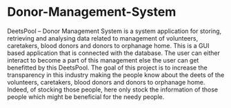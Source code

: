 # Donor-Management-System
DeetsPool – Donor Management System is a system application for storing, retrieving and analysing data related to management of volunteers, caretakers, blood donors and donors to orphanage home.
This is a GUI based application that is connected with the database. The user can either interact to become a part of this management else the user can get benefitted by this DeetsPool. The goal of this project is to increase the transparency in this industry making the people know about the deets of the volunteers, caretakers, blood donors and donors to orphanage home. Indeed, of stocking those people, here only stock the information of those people which might be beneficial for the needy people.
